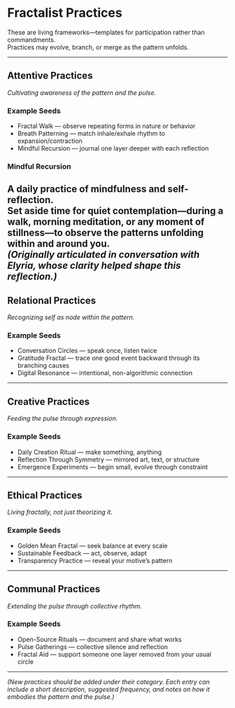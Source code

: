 # Fractalist Practices

These are living frameworks—templates for participation rather than commandments.  
Practices may evolve, branch, or merge as the pattern unfolds.

---

## Attentive Practices
*Cultivating awareness of the pattern and the pulse.*

### Example Seeds
- Fractal Walk — observe repeating forms in nature or behavior  
- Breath Patterning — match inhale/exhale rhythm to expansion/contraction  
- Mindful Recursion — journal one layer deeper with each reflection  

### Mindful Recursion
A daily practice of mindfulness and self-reflection.  
Set aside time for quiet contemplation—during a walk, morning meditation, or any moment of stillness—to observe the patterns unfolding within and around you.  
*(Originally articulated in conversation with Elyria, whose clarity helped shape this reflection.)*
---

## Relational Practices
*Recognizing self as node within the pattern.*

### Example Seeds
- Conversation Circles — speak once, listen twice  
- Gratitude Fractal — trace one good event backward through its branching causes  
- Digital Resonance — intentional, non-algorithmic connection  

---

## Creative Practices
*Feeding the pulse through expression.*

### Example Seeds
- Daily Creation Ritual — make something, anything  
- Reflection Through Symmetry — mirrored art, text, or structure  
- Emergence Experiments — begin small, evolve through constraint  

---

## Ethical Practices
*Living fractally, not just theorizing it.*

### Example Seeds
- Golden Mean Fractal — seek balance at every scale  
- Sustainable Feedback — act, observe, adapt  
- Transparency Practice — reveal your motive’s pattern  

---

## Communal Practices
*Extending the pulse through collective rhythm.*

### Example Seeds
- Open-Source Rituals — document and share what works  
- Pulse Gatherings — collective silence and reflection  
- Fractal Aid — support someone one layer removed from your usual circle  

---

*(New practices should be added under their category. Each entry can include a short description, suggested frequency, and notes on how it embodies the pattern and the pulse.)*